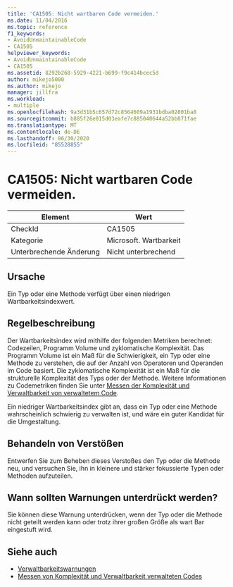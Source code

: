 ```yaml
---
title: 'CA1505: Nicht wartbaren Code vermeiden.'
ms.date: 11/04/2016
ms.topic: reference
f1_keywords:
- AvoidUnmaintainableCode
- CA1505
helpviewer_keywords:
- AvoidUnmaintainableCode
- CA1505
ms.assetid: 8292b268-5929-4221-b699-f9c414bcec5d
author: mikejo5000
ms.author: mikejo
manager: jillfra
ms.workload:
- multiple
ms.openlocfilehash: 9a3d31b5c657d72c8564609a1931bdba02801ba8
ms.sourcegitcommit: b885f26e015d03eafe7c885040644a52bb071fae
ms.translationtype: MT
ms.contentlocale: de-DE
ms.lasthandoff: 06/30/2020
ms.locfileid: "85528855"
---
```

# <a name="ca1505-avoid-unmaintainable-code"></a>CA1505: Nicht wartbaren Code vermeiden.

|Element|Wert|
|-|-|
|CheckId|CA1505|
|Kategorie|Microsoft. Wartbarkeit|
|Unterbrechende Änderung|Nicht unterbrechend|

## <a name="cause"></a>Ursache

Ein Typ oder eine Methode verfügt über einen niedrigen Wartbarkeitsindexwert.

## <a name="rule-description"></a>Regelbeschreibung

Der Wartbarkeitsindex wird mithilfe der folgenden Metriken berechnet: Codezeilen, Programm Volume und zyklomatische Komplexität. Das Programm Volume ist ein Maß für die Schwierigkeit, ein Typ oder eine Methode zu verstehen, die auf der Anzahl von Operatoren und Operanden im Code basiert. Die zyklomatische Komplexität ist ein Maß für die strukturelle Komplexität des Typs oder der Methode. Weitere Informationen zu Codemetriken finden Sie unter [Messen der Komplexität und Verwaltbarkeit von verwaltetem Code](../code-quality/code-metrics-values.md).

Ein niedriger Wartbarkeitsindex gibt an, dass ein Typ oder eine Methode wahrscheinlich schwierig zu verwalten ist, und wäre ein guter Kandidat für die Umgestaltung.

## <a name="how-to-fix-violations"></a>Behandeln von Verstößen

Entwerfen Sie zum Beheben dieses Verstoßes den Typ oder die Methode neu, und versuchen Sie, ihn in kleinere und stärker fokussierte Typen oder Methoden aufzuteilen.

## <a name="when-to-suppress-warnings"></a>Wann sollten Warnungen unterdrückt werden?

Sie können diese Warnung unterdrücken, wenn der Typ oder die Methode nicht geteilt werden kann oder trotz ihrer großen Größe als wart Bar eingestuft wird.

## <a name="see-also"></a>Siehe auch

- [Verwaltbarkeitswarnungen](../code-quality/maintainability-warnings.md)
- [Messen von Komplexität und Verwaltbarkeit verwalteten Codes](../code-quality/code-metrics-values.md)
